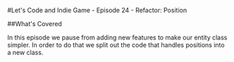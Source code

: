 #Let's Code and Indie Game - Episode 24 - Refactor: Position

##What's Covered

In this episode we pause from adding new features to make our entity class simpler. In order to do that we split out the code that handles positions into a new class. 

